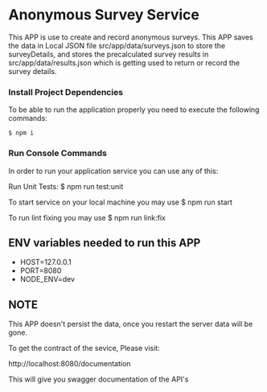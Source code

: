 # Anonymous Survey Service
This APP is use to create and record anonymous surveys.
This APP saves the data in Local JSON file src/app/data/surveys.json to store the surveyDetails,
and stores the precalculated survey results in  src/app/data/results.json
which is getting used to return or record the survey details.


### Install Project Dependencies

To be able to run the application properly you need to execute the
following commands:

    $ npm i

### Run Console Commands

In order to run your application service
you can use any of this:

Run Unit Tests:
    $ npm run test:unit

To start service on your local machine you may use
    $ npm run start

To run lint fixing you may use
    $ npm run link:fix

## ENV variables needed to run this APP

- HOST=127.0.0.1
- PORT=8080 
- NODE_ENV=dev

## NOTE

This APP doesn't persist the data, once you restart the server data will be gone.

To get the contract of the sevice, Please visit:

http://localhost:8080/documentation

This will give you swagger documentation of the API's
